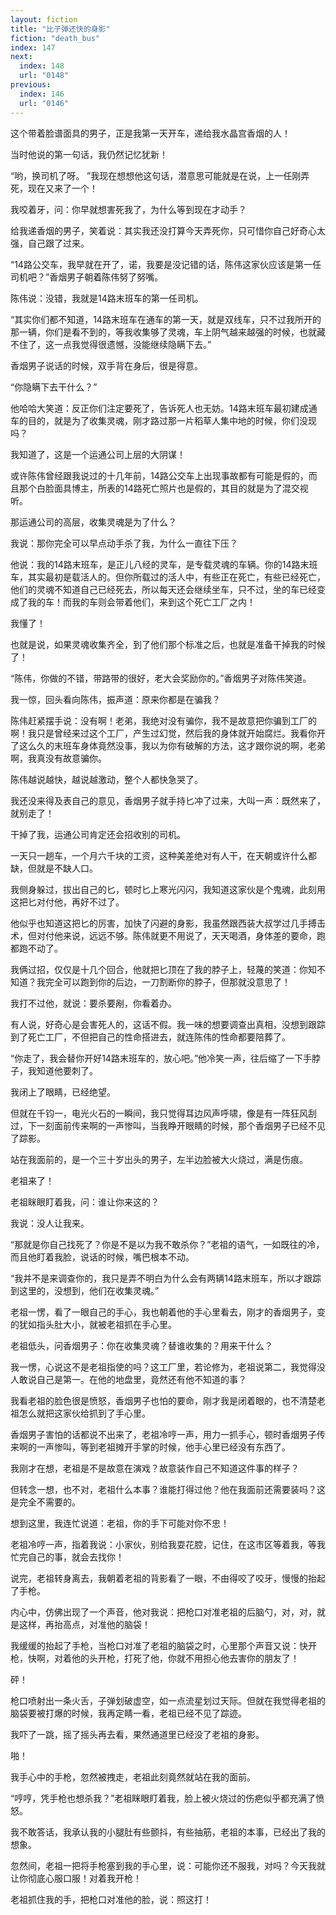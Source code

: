 ```yaml
---
layout: fiction
title: "比子弹还快的身影"
fiction: "death_bus"
index: 147
next:
  index: 148
  url: "0148"
previous:
  index: 146
  url: "0146"
---
```

这个带着脸谱面具的男子，正是我第一天开车，递给我水晶宫香烟的人！

当时他说的第一句话，我仍然记忆犹新！

“哟，换司机了呀。  ”我现在想想他这句话，潜意思可能就是在说，上一任刚弄死，现在又来了一个！

我咬着牙，问：你早就想害死我了，为什么等到现在才动手？

给我递香烟的男子，笑着说：其实我还没打算今天弄死你，只可惜你自己好奇心太强，自己跟了过来。

“14路公交车，我早就在开了，诺，我要是没记错的话，陈伟这家伙应该是第一任司机吧？”香烟男子朝着陈伟努了努嘴。

陈伟说：没错，我就是14路末班车的第一任司机。

“其实你们都不知道，14路末班车在通车的第一天，就是双线车，只不过我所开的那一辆，你们是看不到的，等我收集够了灵魂，车上阴气越来越强的时候，也就藏不住了，这一点我觉得很遗憾，没能继续隐瞒下去。”

香烟男子说话的时候，双手背在身后，很是得意。

“你隐瞒下去干什么？”

他哈哈大笑道：反正你们注定要死了，告诉死人也无妨。14路末班车最初建成通车的目的，就是为了收集灵魂，刚才路过那一片稻草人集中地的时候，你们没现吗？

我知道了，这是一个运通公司上层的大阴谋！

或许陈伟曾经跟我说过的十几年前，14路公交车上出现事故都有可能是假的，而且那个白脸面具博主，所表的14路死亡照片也是假的，其目的就是为了混交视听。

那运通公司的高层，收集灵魂是为了什么？

我说：那你完全可以早点动手杀了我，为什么一直往下压？

他说：我的14路末班车，是正儿八经的灵车，是专载灵魂的车辆。你的14路末班车，其实最初是载活人的。但你所载过的活人中，有些正在死亡，有些已经死亡，他们的灵魂不知道自己已经死去，所以每天还会继续坐车，只不过，坐的车已经变成了我的车！而我的车则会带着他们，来到这个死亡工厂之内！

我懂了！

也就是说，如果灵魂收集齐全，到了他们那个标准之后，也就是准备干掉我的时候了！

“陈伟，你做的不错，带路带的很好，老大会奖励你的。”香烟男子对陈伟笑道。

我一惊，回头看向陈伟，振声道：原来你都是在骗我？

陈伟赶紧摆手说：没有啊！老弟，我绝对没有骗你，我不是故意把你骗到工厂的啊！我只是曾经来过这个工厂，产生过幻觉，然后我的身体就开始腐烂。我看你开了这么久的末班车身体竟然没事，我以为你有破解的方法，这才跟你说的啊，老弟啊，我真没有故意骗你。

陈伟越说越快，越说越激动，整个人都快急哭了。

我还没来得及表自己的意见，香烟男子就手持匕冲了过来，大叫一声：既然来了，就别走了！

干掉了我，运通公司肯定还会招收别的司机。

一天只一趟车，一个月六千块的工资，这种美差绝对有人干，在天朝或许什么都缺，但就是不缺人口。

我侧身躲过，拔出自己的匕，顿时匕上寒光闪闪，我知道这家伙是个鬼魂，此刻用这把匕对付他，再好不过了。

他似乎也知道这把匕的厉害，加快了闪避的身影，我虽然跟西装大叔学过几手搏击术，但对付他来说，远远不够。陈伟就更不用说了，天天喝酒，身体差的要命，跑都跑不动了。

我俩过招，仅仅是十几个回合，他就把匕顶在了我的脖子上，轻蔑的笑道：你知不知道？我完全可以跑到你的后边，一刀割断你的脖子，但那就没意思了！

我打不过他，就说：要杀要剐，你看着办。

有人说，好奇心是会害死人的，这话不假。我一味的想要调查出真相，没想到跟踪到了死亡工厂，不但把自己的性命搭进去，就连陈伟的性命都要陪葬了。

“你走了，我会替你开好14路末班车的，放心吧。”他冷笑一声，往后缩了一下手脖子，我知道他要刺了。

我闭上了眼睛，已经绝望。

但就在千钧一，电光火石的一瞬间，我只觉得耳边风声呼啸，像是有一阵狂风刮过，下一刻面前传来啊的一声惨叫，当我睁开眼睛的时候，那个香烟男子已经不见了踪影。

站在我面前的，是一个三十岁出头的男子，左半边脸被大火烧过，满是伤痕。

老祖来了！

老祖眯眼盯着我，问：谁让你来这的？

我说：没人让我来。

“那就是你自己找死了？你是不是以为我不敢杀你？”老祖的语气，一如既往的冷，而且他盯着我脸，说话的时候，嘴巴根本不动。

“我并不是来调查你的，我只是弄不明白为什么会有两辆14路末班车，所以才跟踪到这里的，没想到，他们在收集灵魂。”

老祖一愣，看了一眼自己的手心，我也朝着他的手心里看去，刚才的香烟男子，变的犹如指头肚大小，就被老祖抓在手心里。

老祖低头，问香烟男子：你在收集灵魂？替谁收集的？用来干什么？

我一愣，心说这不是老祖指使的吗？这工厂里，若论修为，老祖说第二，我觉得没人敢说自己是第一。在他的地盘里，竟然还有他不知道的事？

我看老祖的脸色很是愤怒，香烟男子也怕的要命，刚才我是闭着眼的，也不清楚老祖怎么就把这家伙给抓到了手心里。

香烟男子害怕的话都说不出来了，老祖冷哼一声，用力一抓手心，顿时香烟男子传来啊的一声惨叫，等到老祖摊开手掌的时候，他手心里已经没有东西了。

我刚才在想，老祖是不是故意在演戏？故意装作自己不知道这件事的样子？

但转念一想，也不对，老祖什么本事？谁能打得过他？他在我面前还需要装吗？这是完全不需要的。

想到这里，我连忙说道：老祖，你的手下可能对你不忠！

老祖冷哼一声，指着我说：小家伙，别给我耍花腔，记住，在这市区等着我，等我忙完自己的事，就会去找你！

说完，老祖转身离去，我朝着老祖的背影看了一眼，不由得咬了咬牙，慢慢的抬起了手枪。

内心中，仿佛出现了一个声音，他对我说：把枪口对准老祖的后脑勺，对，对，就是这样，再抬高点，对准他的脑袋！

我缓缓的抬起了手枪，当枪口对准了老祖的脑袋之时，心里那个声音又说：快开枪，快啊，对着他的头开枪，打死了他，你就不用担心他去害你的朋友了！

砰！

枪口喷射出一条火舌，子弹划破虚空，如一点流星划过天际。但就在我觉得老祖的脑袋要被打爆的时候，我再定睛一看，老祖已经不见了踪迹。

我吓了一跳，摇了摇头再去看，果然通道里已经没了老祖的身影。

啪！

我手心中的手枪，忽然被拽走，老祖此刻竟然就站在我的面前。

“哼哼，凭手枪也想杀我？”老祖眯眼盯着我，脸上被火烧过的伤疤似乎都充满了愤怒。

我不敢答话，我承认我的小腿肚有些颤抖，有些抽筋，老祖的本事，已经出了我的想象。

忽然间，老祖一把将手枪塞到我的手心里，说：可能你还不服我，对吗？今天我就让你彻底心服口服！对着我开枪！

老祖抓住我的手，把枪口对准他的脸，说：照这打！